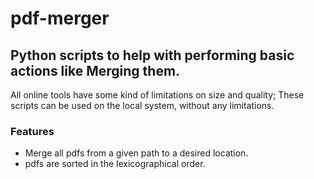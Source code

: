 # pdf-merger

## Python scripts to help with performing basic actions like Merging them.

All online tools have some kind of limitations on size and quality; These scripts can be used on the local system, without any limitations.

### Features
* Merge all pdfs from a given path to a desired location.
* pdfs are sorted in the lexicographical order.    
